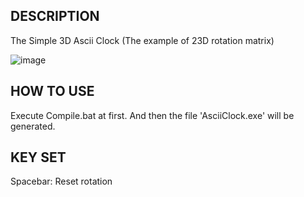 ## DESCRIPTION
The Simple 3D Ascii Clock (The example of 23D rotation matrix)

![image](https://user-images.githubusercontent.com/18459135/104444939-d3877200-55db-11eb-91c3-a5705c0d5832.png)
## HOW TO USE
Execute Compile.bat at first.
And then the file 'AsciiClock.exe' will be generated.

## KEY SET
Spacebar: Reset rotation
